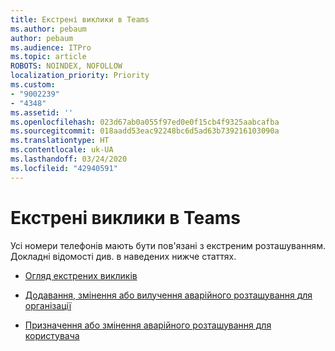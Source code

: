 ```yaml
---
title: Екстрені виклики в Teams
ms.author: pebaum
author: pebaum
ms.audience: ITPro
ms.topic: article
ROBOTS: NOINDEX, NOFOLLOW
localization_priority: Priority
ms.custom:
- "9002239"
- "4348"
ms.assetid: ''
ms.openlocfilehash: 023d67ab0a055f97ed0e0f15cb4f9325aabcafba
ms.sourcegitcommit: 018aadd53eac92248bc6d5ad63b739216103090a
ms.translationtype: HT
ms.contentlocale: uk-UA
ms.lasthandoff: 03/24/2020
ms.locfileid: "42940591"
---
```

# <a name="teams-emergency-calling"></a>Екстрені виклики в Teams

Усі номери телефонів мають бути пов'язані з екстреним розташуванням. Докладні відомості див. в наведених нижче статтях.

- [Огляд екстрених викликів](https://docs.microsoft.com/MicrosoftTeams/what-are-emergency-locations-addresses-and-call-routing)

- [Додавання, змінення або вилучення аварійного розташування для організації](https://docs.microsoft.com/MicrosoftTeams/add-change-remove-emergency-location-organization)

- [Призначення або змінення аварійного розташування для користувача](https://docs.microsoft.com/MicrosoftTeams/assign-change-emergency-location-user)
